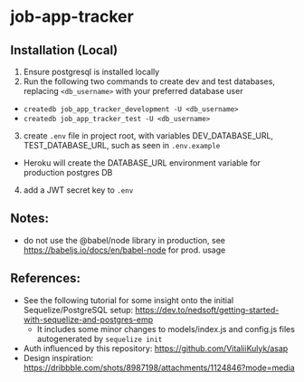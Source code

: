 # job-app-tracker

## Installation (Local)
1. Ensure postgresql is installed locally
2. Run the following two commands to create dev and test databases, replacing `<db_username>` with your preferred database user
  * `createdb job_app_tracker_development -U <db_username>`
  * `createdb job_app_tracker_test -U <db_username>`
3. create `.env` file in project root, with variables DEV_DATABASE_URL, TEST_DATABASE_URL, such as seen in `.env.example`
  * Heroku will create the DATABASE_URL environment variable for production postgres DB
4. add a JWT secret key to `.env`

## Notes:
* do not use the @babel/node library in production, see https://babeljs.io/docs/en/babel-node for prod. usage

## References:
* See the following tutorial for some insight onto the initial Sequelize/PostgreSQL setup: https://dev.to/nedsoft/getting-started-with-sequelize-and-postgres-emp
  * It includes some minor changes to models/index.js and config.js files autogenerated by `sequelize init`
* Auth influenced by this repository: https://github.com/VitaliiKulyk/asap
* Design inspiration: https://dribbble.com/shots/8987198/attachments/1124846?mode=media